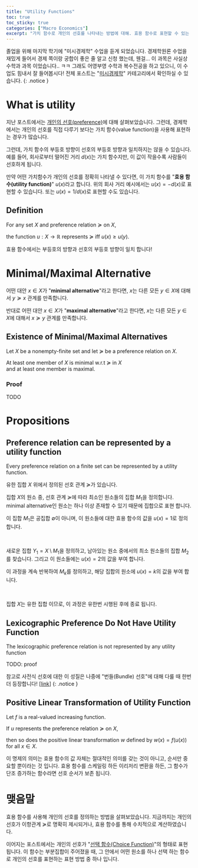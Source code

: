```yaml
---
title: "Utility Functions"
toc: true
toc_sticky: true
categories: ["Macro Economics"]
excerpt: "가치 함수로 개인의 선호를 나타내는 방법에 대해. 효용 함수로 표현할 수 있는 개인의 선호가 있고, 그렇지 않은 선호가 있다."
---
```


졸업을 위해 마지막 학기에 "미시경제학" 수업을 듣게 되었습니다.
경제학원론 수업을 재밌게 들어서 경제 쪽이랑 궁합이 좋은 줄 알고 신청 했는데, 웬걸... 이 과목은 사실상 수학과 과목 이었습니다.. ㅋㅋ
그래도 어영부영 수학과 복수전공을 하고 있으니, 이 수업도 힘내서 잘 들어봅시다!
전체 포스트는 "[미시경제학](/categories/micro-economics)" 카테고리에서 확인하실 수 있습니다.
{: .notice }

# What is utility

지난 포스트에서는 [개인의 선호(preference)](/2025/03/05/preferences/)에 대해 살펴보았습니다.
그런데, 경제학에서는 개인의 선호를 직접 다루기 보다는 가치 함수(value function)을 사용해 표현하는 경우가 많습니다.

그런데, 가치 함수의 부등호 방향이 선호의 부등호 방향과 일치하지는 않을 수 있습니다. 예를 들어, 회사로부터 떨어진 거리 $d(x)$는 가치 함수지만, 이 값이 작을수록 사람들이 선호하게 됩니다.

만약 어떤 가치함수가 개인의 선호를 정확히 나타낼 수 있다면, 이 가치 함수를 "**효용 함수(utility function)**" $u(x)$라고 합니다. 위의 회사 거리 예시에서는 $u(x) = - d(x)$로 표현할 수 있습니다. 또는 $u(x) = 1/d(x)$로 표현할 수도 있습니다.

## Definition

<div class="definition" markdown="1">

For any set $X$ and preference relation $\succcurlyeq$ on $X$,

the function $u: X \rightarrow \mathbb{R}$ represents $\succcurlyeq$ iff $u(x) \ge u(y)$.

</div>

효용 함수에서는 부등호의 방향과 선호의 부등호 방향이 일치 합니다!

# Minimal/Maximal Alternative

어떤 대안 $x \in X$가 "**minimal alternative**"라고 한다면, $x$는 다른 모든 $y \in X$에 대해서 $y \succcurlyeq x$ 관계를 만족합니다.

반대로 어떤 대안 $x \in X$가 "**maximal alternative**"라고 한다면, $x$는 다른 모든 $y \in X$에 대해서 $x \succcurlyeq y$ 관계를 만족합니다.

## Existence of Minimal/Maximal Alternatives

<div class="theorem" markdown="1">

Let $X$ be a nonempty-finite set and let $\succcurlyeq$ be a preference relation on $X$.

At least one member of $X$ is minimal w.r.t $\succcurlyeq$ in $X$<br/>
and at least one member is maximal.

</div>

### Proof

TODO

# Propositions

## Preference relation can be represented by a utility function

<div class="theorem" markdown="1">

Every preference relation on a finite set can be represented by a utility function.

</div>

<div class="proof" markdown="1">

유한 집합 $X$ 위에서 정의된 선호 관계 $\succcurlyeq$가 있습니다.

집합 $X$의 원소 중, 선호 관계 $\succcurlyeq$에 따라 최소인 원소들의 집합 $M_1$을 정의합니다. minimal alternative인 원소는 하나 이상 존재할 수 있기 때문에 집합으로 표현 합니다.

이 집합 $M_1$은 공집합 $\emptyset$이 아니며, 이 원소들에 대한 효용 함수의 값을 $u(x) = 1$로 정의합니다.

<br/>

새로운 집합 $Y_1 = X \setminus M_1$을 정의하고, 남아있는 원소 중에서의 최소 원소들의 집합 $M_2$를 찾습니다. 그리고 이 원소들에는 $u(x) = 2$의 값을 부여 합니다.

이 과정을 계속 반복하여 $M_k$를 정의하고, 해당 집합의 원소에 $u(x) = k$의 값을 부여 합니다.

<br/>

집합 $X$는 유한 집합 이므로, 이 과정은 유한번 시행된 후에 종료 됩니다.

</div>


## Lexicographic Preference Do Not Have Utility Function

<div class="theorem" markdown="1">

The lexicographic preference relation is not represented by any utility function

</div>

TODO: proof

참고로 사전식 선호에 대한 이 성질은 나중에 "번들(Bundle) 선호"에 대해 다룰 때 한번더 등장합니다! [[link](/2025/04/12/bundles-of-goods/#lexicographic-preference)]
{: .notice }



## Positive Linear Transformation of Utility Function

<div class="theorem" markdown="1">

Let $f$ is a real-valued increasing function.

If $u$ represents the preference relation $\succcurlyeq$ on $X$,

then so does the positive linear transformation $w$ defined by $w(x) = f(u(x))$ for all $x \in X$.

</div>

이 명제의 의미는 효용 함수의 값 자체는 절대적인 의미를 갖는 것이 아니고, 순서만 중요할 뿐이라는 것 입니다. 효용 함수를 스케일링 하든 이리저리 변환을 하든, 그 함수가 단조 증가하는 함수라면 선호 순서가 보존 됩니다.


# 맺음말

효용 함수를 사용해 개인의 선호를 정의하는 방법을 살펴보았습니다.
지금까지는 개인의 선호가 이항관계 $\succcurlyeq$로 명확히 제시되거나, 효용 함수를 통해 수치적으로 계산하였습니다.

이어지는 포스트에서는 개인의 선호가 "[선택 함수(Choice Function)](/2025/03/12/choice-functions/)"의 형태로 표현 됩니다. 이 함수는 부분집합이 주어졌을 때, 그 안에서 어떤 원소를 하나 선택 하는 함수로 개인의 선호를 표현하는 표현 방법 중 하나 입니다.
